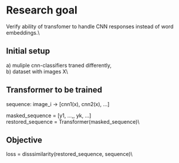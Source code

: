 # Research goal

Verify ability of transfomer to handle CNN responses instead of word embeddings.\

## Initial setup  
a) muliple cnn-classifiers traned differently,\
b) dataset with images X\

## Transformer to be trained
sequence: image_i -> [cnn1(x), cnn2(x), ...] 



masked_sequence = [y1, ...,<MASK>, yk, ...]\
restored_sequence = Transformer(masked_sequence)\

## Objective
loss = disssimilarity(restored_sequence, sequence)\


